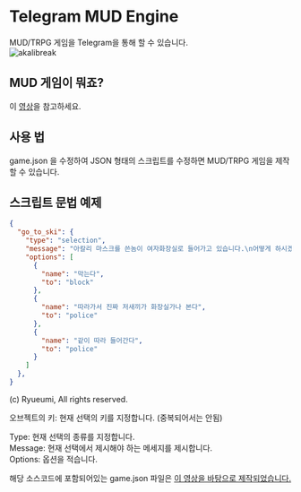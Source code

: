 # Telegram MUD Engine
MUD/TRPG 게임을 Telegram을 통해 할 수 있습니다.  
![akalibreak](https://user-images.githubusercontent.com/27724108/75397392-0bd97f80-593a-11ea-9352-d3936d246bce.png)

## MUD 게임이 뭐죠?
이 [영상](https://youtu.be/4vypQ23slXc)을 참고하세요.  

## 사용 법
game.json 을 수정하여 JSON 형태의 스크립트를 수정하면 MUD/TRPG 게임을 제작할 수 있습니다.  

## 스크립트 문법 예제
```json
{
  "go_to_ski": {
    "type": "selection",
    "message": "아칼리 마스크를 쓴놈이 여자화장실로 들어가고 있습니다.\n어떻게 하시겠습니까?\n남자같긴한데 증거는 없습니다.",
    "options": [
      {
        "name": "막는다",
        "to": "block"
      },
      {
        "name": "따라가서 진짜 저새끼가 화장실가나 본다",
        "to": "police"
      },
      {
        "name": "같이 따라 들어간다",
        "to": "police"
      }
    ]
  },
}
```
(c) Ryueumi, All rights reserved.

오브젝트의 키: 현재 선택의 키를 지정합니다. (중복되어서는 안됨)  
  
Type: 현재 선택의 종류를 지정합니다.  
Message: 현재 선택에서 제시해야 하는 메세지를 제시합니다.  
Options: 옵션을 적습니다.  
  
해당 소스코드에 포함되어있는 game.json 파일은 [이 영상을 바탕으로 제작되었습니다.](https://youtu.be/4vypQ23slXc?t=339)  

